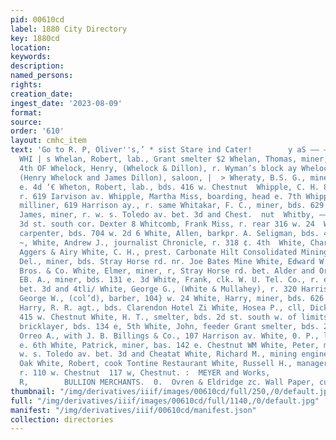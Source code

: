 ```yaml
---
pid: 00610cd
label: 1880 City Directory
key: 1880cd
location: 
keywords: 
description: 
named_persons: 
rights: 
creation_date: 
ingest_date: '2023-08-09'
format: 
source: 
order: '610'
layout: cmhc_item
text: 'Go to R. P, Oliver''s,’ * sist Stare ind Cater!        y aS —— — 4 WHE 376
  WHI | s Whelan, Robert, lab., Grant smelter $2 Whelan, Thomas, miner, r. 429 e.
  4th OF Whelock, Henry, (Whelock & Dillon), r. Wyman’s block ay Whelock’ & Dillon,
  (Henry Whelock and James Dillon), saloon, |  > Wheraty, B.S. G., miner, bds. 202
  e. 4d ‘€ Wheton, Robert, lab., bds. 416 w. Chestnut  Whipple, C. H. 8., printer,
  r. 619 Iarvison av. Whipple, Martha Miss, boarding, head e. 7th Whipple, R. A. Mrs.,
  milliner, 619 Harrison ay., r. same Whitakar, F. C., miner, bds. 629 e. 5th Whitaker,
  James, miner, r. w. s. Toledo av. bet. 3d and Chest.  nut  Whitby, ——, miner, bds.
  3d st. south cor. Dexter 8 Whitcomb, Frank Miss, r. rear 316 w. 24  Whitcomb, John,
  carpenter, bds. 704 w. 2d 6 White, Allen, barkpr. A. Seligman, bds. 426 w. Chestnut
  ~, White, Andrew J., journalist Chronicle, r. 318 ¢. 4th  White, Charles H., driver
  Aggers & Airy White, C. H., prest. Carbonate Hilt Consolidated Mining Co. “White,
  Del., miner, bds. Stray Horse rd. nr. Joe Bates Mine White, Edward W., clk. Callaway
  Bros. & Co. White, Elmer, miner, r, Stray Horse rd. bet. Alder and Orange White,
  EB. A., miner, bds. 131 e. 3d White, Frank, clk. W. U. Tel. Co., r. e. s. Poplar
  bet. 3d and 4tli/ White, George G., (White & Mullahey), r. 320 Harrison av. White,
  George W., (col’d), barber, 104} w. 24 White, Harry, miner, bds. 626 e. 5th  White,
  Harry, R. R. agt., bds. Clarendon Hotel Zi White, Hosea P., cll, Dickey Bros., r.
  415 w. Chestnut White, H. T., smelter, bds. 2d st. south w. of limits  White, John,
  bricklayer, bds. 134 e, 5th White, John, feeder Grant smelter, bds. 210 w. 4th White,
  Orreo A., with J. B. Billings & Co., 107 Harrison av. White, 0. P., lab., r. 215
  e. 6th White, Patrick, miner, bas. 142 e. Chestnut WM White, Peter, miner, bds.
  w. s. Toledo av. bet. 3d and Cheatat White, Richard M., mining engineer, r. 113
  Oak White, Robert, cook Tontine Restaurant White, Russell H., manager William Nye,
  r. 110 w. Chestnut  117 w, Chestnut. :  MEYER and Works,                          A,
  R,        BULLION MERCHANTS.  0.  Ovren & Eldridge zc. Wall Paper, cuestaststred '
thumbnail: "/img/derivatives/iiif/images/00610cd/full/250,/0/default.jpg"
full: "/img/derivatives/iiif/images/00610cd/full/1140,/0/default.jpg"
manifest: "/img/derivatives/iiif/00610cd/manifest.json"
collection: directories
---
```

